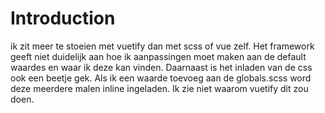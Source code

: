# Introduction

ik zit meer te stoeien met vuetify dan met scss of vue zelf. Het framework geeft niet duidelijk aan hoe ik aanpassingen moet maken aan de default waardes en waar ik deze kan vinden. Daarnaast is het inladen van de css ook een beetje gek. Als ik een waarde toevoeg aan de globals.scss word deze meerdere malen inline ingeladen. Ik zie niet waarom vuetify dit zou doen. 

